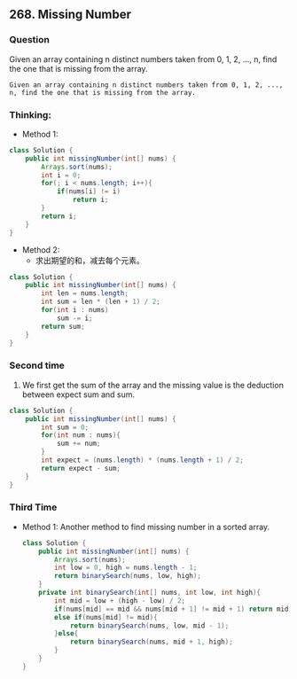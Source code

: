 ## 268. Missing Number

### Question
Given an array containing n distinct numbers taken from 0, 1, 2, ..., n, find the one that is missing from the array.

```
Given an array containing n distinct numbers taken from 0, 1, 2, ..., n, find the one that is missing from the array.
```

### Thinking:
* Method 1:

```Java
class Solution {
    public int missingNumber(int[] nums) {
        Arrays.sort(nums);
        int i = 0;
        for(; i < nums.length; i++){
            if(nums[i] != i)
                return i;
        }
        return i;
    }
}
```

* Method 2:
	* 求出期望的和，减去每个元素。

```Java
class Solution {
    public int missingNumber(int[] nums) {
        int len = nums.length;
        int sum = len * (len + 1) / 2;
        for(int i : nums)
            sum -= i;
        return sum;
    }
}
```

### Second time
1. We first get the sum of the array and the missing value is the deduction between expect sum and sum.
```Java
class Solution {
    public int missingNumber(int[] nums) {
        int sum = 0;
        for(int num : nums){
            sum += num;
        }
        int expect = (nums.length) * (nums.length + 1) / 2;
        return expect - sum;
    }
}
```

### Third Time
* Method 1: Another method to find missing number in a sorted array.
	```Java
	class Solution {
		public int missingNumber(int[] nums) {
			Arrays.sort(nums);
			int low = 0, high = nums.length - 1;
			return binarySearch(nums, low, high);
		}
		private int binarySearch(int[] nums, int low, int high){
			int mid = low + (high - low) / 2;
			if(nums[mid] == mid && nums[mid + 1] != mid + 1) return mid + 1;
			else if(nums[mid] != mid){
				return binarySearch(nums, low, mid - 1);
			}else{
				return binarySearch(nums, mid + 1, high);
			}
		}
	}
	```